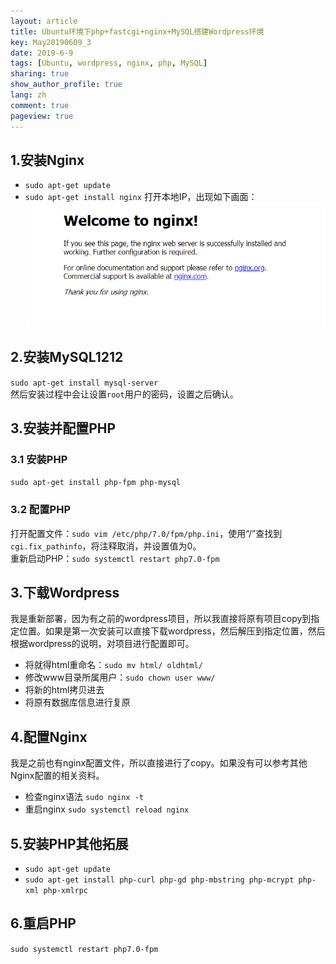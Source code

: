 ```yaml
---
layout: article
title: Ubuntu环境下php+fastcgi+nginx+MySQL搭建Wordpress环境
key: May20190609_3
date: 2019-6-9
tags: [Ubuntu, wordpress, nginx, php, MySQL]
sharing: true
show_author_profile: true
lang: zh
comment: true
pageview: true
---
```

## 1.安装Nginx 
- `sudo apt-get update`
- `sudo apt-get install nginx`
打开本地IP，出现如下画面：<br>
![nginx访问成功](/images/20190609181113.png)<br>
<!--more-->
## 2.安装MySQL1212
`sudo apt-get install mysql-server`<br>
然后安装过程中会让设置`root`用户的密码，设置之后确认。<br>

## 3.安装并配置PHP
### 3.1 安装PHP 
`sudo apt-get install php-fpm php-mysql`<br>

### 3.2 配置PHP
打开配置文件：`sudo vim /etc/php/7.0/fpm/php.ini`，使用“/”查找到`cgi.fix_pathinfo`，将注释取消，并设置值为0。<br>
重新启动PHP：`sudo systemctl restart php7.0-fpm`<br>

## 3.下载Wordpress 
我是重新部署，因为有之前的wordpress项目，所以我直接将原有项目copy到指定位置。如果是第一次安装可以直接下载wordpress，然后解压到指定位置，然后根据wordpress的说明，对项目进行配置即可。<br>
- 将就得html重命名：`sudo mv html/ oldhtml/`
- 修改www目录所属用户：`sudo chown user www/`
- 将新的html拷贝进去
- 将原有数据库信息进行复原

## 4.配置Nginx 
我是之前也有nginx配置文件，所以直接进行了copy。如果没有可以参考其他Nginx配置的相关资料。
- 检查nginx语法 `sudo nginx -t`
- 重启nginx `sudo systemctl reload nginx`

## 5.安装PHP其他拓展 
- `sudo apt-get update`
- `sudo apt-get install php-curl php-gd php-mbstring php-mcrypt php-xml php-xmlrpc`

## 6.重启PHP 
`sudo systemctl restart php7.0-fpm`<br>
